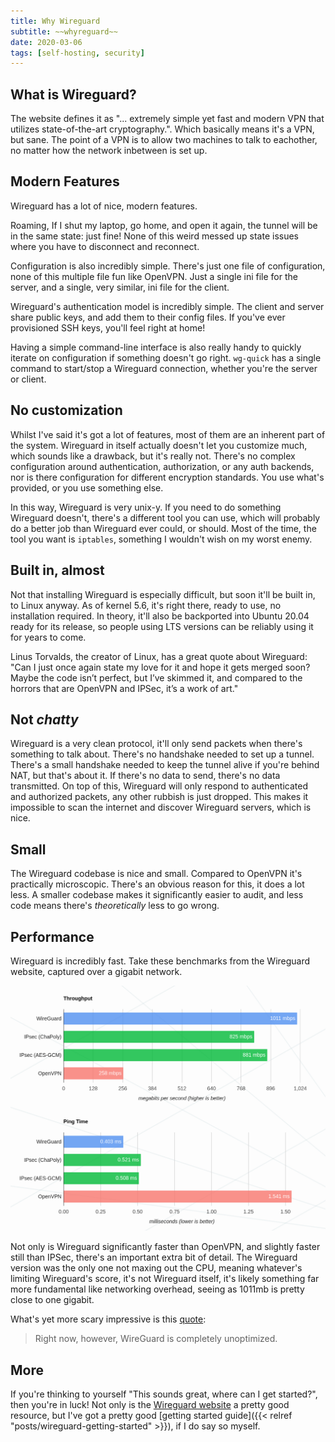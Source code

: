 ```yaml
---
title: Why Wireguard
subtitle: ~~whyreguard~~
date: 2020-03-06
tags: [self-hosting, security]
---
```


## What is Wireguard?

The website defines it as "... extremely simple yet fast and modern VPN that utilizes state-of-the-art cryptography.". Which basically means it's a VPN, but sane. The point of a VPN is to allow two machines to talk to eachother, no matter how the network inbetween is set up.

## Modern Features

Wireguard has a lot of nice, modern features.

Roaming, If I shut my laptop, go home, and open it again, the tunnel will be in the same state: just fine! None of this weird messed up state issues where you have to disconnect and reconnect.

Configuration is also incredibly simple. There's just one file of configuration, none of this multiple file fun like OpenVPN. Just a single ini file for the server, and a single, very similar, ini file for the client.

Wireguard's authentication model is incredibly simple. The client and server share public keys, and add them to their config files. If you've ever provisioned SSH keys, you'll feel right at home!

Having a simple command-line interface is also really handy to quickly iterate on configuration if something doesn't go right. `wg-quick` has a single command to start/stop a Wireguard connection, whether you're the server or client.

## No customization

Whilst I've said it's got a lot of features, most of them are an inherent part of the system. Wireguard in itself actually doesn't let you customize much, which sounds like a drawback, but it's really not. There's no complex configuration around authentication, authorization, or any auth backends, nor is there configuration for different encryption standards. You use what's provided, or you use something else.

In this way, Wireguard is very unix-y. If you need to do something Wireguard doesn't, there's a different tool you can use, which will probably do a better job than Wireguard ever could, or should. Most of the time, the tool you want is `iptables`, something I wouldn't wish on my worst enemy.

## Built in, almost

Not that installing Wireguard is especially difficult, but soon it'll be built in, to Linux anyway. As of kernel 5.6, it's right there, ready to use, no installation required. In theory, it'll also be backported into Ubuntu 20.04 ready for its release, so people using LTS versions can be reliably using it for years to come.

Linus Torvalds, the creator of Linux, has a great quote about Wireguard: "Can I just once again state my love for it and hope it gets merged soon? Maybe the code isn’t perfect, but I’ve skimmed it, and compared to the horrors that are OpenVPN and IPSec, it’s a work of art."

## Not _chatty_

Wireguard is a very clean protocol, it'll only send packets when there's something to talk about. There's no handshake needed to set up a tunnel. There's a small handshake needed to keep the tunnel alive if you're behind NAT, but that's about it.  If there's no data to send, there's no data transmitted. On top of this, Wireguard will only respond to authenticated and authorized packets, any other rubbish is just dropped. This makes it impossible to scan the internet and discover Wireguard servers, which is nice.

## Small

The Wireguard codebase is nice and small. Compared to OpenVPN it's practically microscopic. There's an obvious reason for this, it does a lot less. A smaller codebase makes it significantly easier to audit, and less code means there's _theoretically_ less to go wrong.

## Performance

Wireguard is incredibly fast. Take these benchmarks from the Wireguard website, captured over a gigabit network.

![Wireguard benchmarks. [src](https://www.Wireguard.com/performance/#results)](charts.png)

Not only is Wireguard significantly faster than OpenVPN, and slightly faster still than IPSec, there's an important extra bit of detail. The Wireguard version was the only one not maxing out the CPU, meaning whatever's limiting Wireguard's score, it's not Wireguard itself, it's likely something far more fundamental like networking overhead, seeing as 1011mb is pretty close to one gigabit.

What's yet more scary impressive is this [quote](https://www.Wireguard.com/performance/#performance-roadmap):

> Right now, however, WireGuard is completely unoptimized.

## More

If you're thinking to yourself "This sounds great, where can I get started?", then you're in luck! Not only is the [Wireguard website](https://www.Wireguard.com/) a pretty good resource, but I've got a pretty good [getting started guide]({{< relref "posts/wireguard-getting-started" >}}), if I do say so myself.
